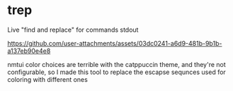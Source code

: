 # trep
Live "find and replace" for commands stdout

https://github.com/user-attachments/assets/03dc0241-a6d9-481b-9b1b-a137eb90e4e8

nmtui color choices are terrible with the catppuccin theme, and they're not configurable,
so I made this tool to replace the escapse sequnces used for coloring with different ones
